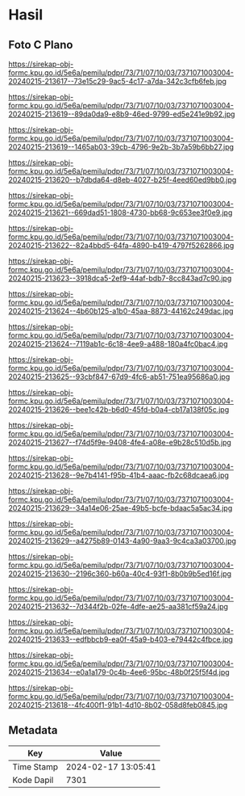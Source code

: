 # Hasil

## Foto C Plano

https://sirekap-obj-formc.kpu.go.id/5e6a/pemilu/pdpr/73/71/07/10/03/7371071003004-20240215-213617--73e15c29-9ac5-4c17-a7da-342c3cfb6feb.jpg

https://sirekap-obj-formc.kpu.go.id/5e6a/pemilu/pdpr/73/71/07/10/03/7371071003004-20240215-213619--89da0da9-e8b9-46ed-9799-ed5e241e9b92.jpg

https://sirekap-obj-formc.kpu.go.id/5e6a/pemilu/pdpr/73/71/07/10/03/7371071003004-20240215-213619--1465ab03-39cb-4796-9e2b-3b7a59b6bb27.jpg

https://sirekap-obj-formc.kpu.go.id/5e6a/pemilu/pdpr/73/71/07/10/03/7371071003004-20240215-213620--b7dbda64-d8eb-4027-b25f-4eed60ed9bb0.jpg

https://sirekap-obj-formc.kpu.go.id/5e6a/pemilu/pdpr/73/71/07/10/03/7371071003004-20240215-213621--669dad51-1808-4730-bb68-9c653ee3f0e9.jpg

https://sirekap-obj-formc.kpu.go.id/5e6a/pemilu/pdpr/73/71/07/10/03/7371071003004-20240215-213622--82a4bbd5-64fa-4890-b419-4797f5262866.jpg

https://sirekap-obj-formc.kpu.go.id/5e6a/pemilu/pdpr/73/71/07/10/03/7371071003004-20240215-213623--3918dca5-2ef9-44af-bdb7-8cc843ad7c90.jpg

https://sirekap-obj-formc.kpu.go.id/5e6a/pemilu/pdpr/73/71/07/10/03/7371071003004-20240215-213624--4b60b125-a1b0-45aa-8873-44162c249dac.jpg

https://sirekap-obj-formc.kpu.go.id/5e6a/pemilu/pdpr/73/71/07/10/03/7371071003004-20240215-213624--7119ab1c-6c18-4ee9-a488-180a4fc0bac4.jpg

https://sirekap-obj-formc.kpu.go.id/5e6a/pemilu/pdpr/73/71/07/10/03/7371071003004-20240215-213625--93cbf847-67d9-4fc6-ab51-751ea95686a0.jpg

https://sirekap-obj-formc.kpu.go.id/5e6a/pemilu/pdpr/73/71/07/10/03/7371071003004-20240215-213626--bee1c42b-b6d0-45fd-b0a4-cb17a138f05c.jpg

https://sirekap-obj-formc.kpu.go.id/5e6a/pemilu/pdpr/73/71/07/10/03/7371071003004-20240215-213627--f74d5f9e-9408-4fe4-a08e-e9b28c510d5b.jpg

https://sirekap-obj-formc.kpu.go.id/5e6a/pemilu/pdpr/73/71/07/10/03/7371071003004-20240215-213628--9e7b4141-f95b-41b4-aaac-fb2c68dcaea6.jpg

https://sirekap-obj-formc.kpu.go.id/5e6a/pemilu/pdpr/73/71/07/10/03/7371071003004-20240215-213629--34a14e06-25ae-49b5-bcfe-bdaac5a5ac34.jpg

https://sirekap-obj-formc.kpu.go.id/5e6a/pemilu/pdpr/73/71/07/10/03/7371071003004-20240215-213629--a4275b89-0143-4a90-9aa3-9c4ca3a03700.jpg

https://sirekap-obj-formc.kpu.go.id/5e6a/pemilu/pdpr/73/71/07/10/03/7371071003004-20240215-213630--2196c360-b60a-40c4-93f1-8b0b9b5ed16f.jpg

https://sirekap-obj-formc.kpu.go.id/5e6a/pemilu/pdpr/73/71/07/10/03/7371071003004-20240215-213632--7d344f2b-02fe-4dfe-ae25-aa381cf59a24.jpg

https://sirekap-obj-formc.kpu.go.id/5e6a/pemilu/pdpr/73/71/07/10/03/7371071003004-20240215-213633--edfbbcb9-ea0f-45a9-b403-e79442c4fbce.jpg

https://sirekap-obj-formc.kpu.go.id/5e6a/pemilu/pdpr/73/71/07/10/03/7371071003004-20240215-213634--e0a1a179-0c4b-4ee6-95bc-48b0f25f5f4d.jpg

https://sirekap-obj-formc.kpu.go.id/5e6a/pemilu/pdpr/73/71/07/10/03/7371071003004-20240215-213618--4fc400f1-91b1-4d10-8b02-058d8feb0845.jpg


## Metadata

| Key        | Value               |
| ---------- | ------------------- |
| Time Stamp | 2024-02-17 13:05:41 |
| Kode Dapil | 7301                |



